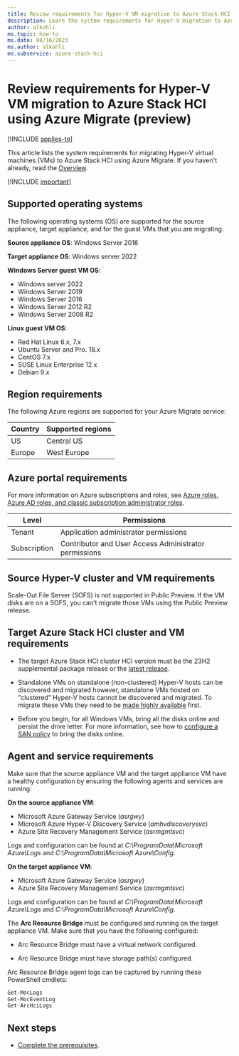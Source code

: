 ```yaml
---
title: Review requirements for Hyper-V VM migration to Azure Stack HCI using Azure Migrate (preview) 
description: Learn the system requirements for Hyper-V migration to Azure Stack HCI using Azure Migrate (preview).
author: alkohli
ms.topic: how-to
ms.date: 08/16/2023
ms.author: alkohli
ms.subservice: azure-stack-hci
---
```


# Review requirements for Hyper-V VM migration to Azure Stack HCI using Azure Migrate (preview)

[!INCLUDE [applies-to](../../includes/hci-applies-to-23h2.md)]

This article lists the system requirements for migrating Hyper-V virtual machines (VMs) to Azure Stack HCI using Azure Migrate. If you haven't already, read the [Overview](migrate-hyperv-requirements.md).

[!INCLUDE [important](../../includes/hci-preview.md)]

## Supported operating systems

The following operating systems (OS) are supported for the source appliance, target appliance, and for the guest VMs that you are migrating.

**Source appliance OS**: Windows Server 2016

**Target appliance OS**: Windows server 2022

**Windows Server guest VM OS**:

- Windows server 2022
- Windows Server 2019
- Windows Server 2016
- Windows Server 2012 R2
- Windows Server 2008 R2

**Linux guest VM OS**:

- Red Hat Linux 6.x, 7.x
- Ubuntu Server and Pro. 18.x
- CentOS 7.x
- SUSE Linux Enterprise 12.x
- Debian 9.x

## Region requirements

The following Azure regions are supported for your Azure Migrate service:

|Country|Supported regions|
|-|-|
|US|Central US|
|Europe|West Europe|

## Azure portal requirements

For more information on Azure subscriptions and roles, see [Azure roles, Azure AD roles, and classic subscription administrator roles](https://learn.microsoft.com/azure/role-based-access-control/rbac-and-directory-admin-roles).

|Level|Permissions|
|-|-|
|Tenant|Application administrator permissions|
|Subscription|Contributor and User Access Administrator permissions|

## Source Hyper-V cluster and VM requirements

Scale-Out File Server (SOFS) is not supported in Public Preview. If the VM disks are on a SOFS, you can’t migrate those VMs using the Public Preview release.

## Target Azure Stack HCI cluster and VM requirements

- The target Azure Stack HCI cluster HCI version must be the 23H2 supplemental package release or the [latest release](https://learn.microsoft.com//azure-stack/hci/release-information#azure-stack-hci-version-22h2-os-build-20349).

- Standalone VMs on standalone (non-clustered) Hyper-V hosts can be discovered and migrated however, standalone VMs hosted on "clustered" Hyper-V hosts cannot be discovered and migrated. To migrate these VMs they need to be [made highly available](https://www.thomasmaurer.ch/2013/01/how-to-make-an-existing-hyper-v-virtual-machine-highly-available/) first.

- Before you begin, for all Windows VMs, bring all the disks online and persist the drive letter. For more information, see how to [configure a SAN policy](/azure/migrate/prepare-for-migration#configure-san-policy) to bring the disks online.

## Agent and service requirements

Make sure that the source appliance VM and the target appliance VM have a healthy configuration by ensuring the following agents and services are running:

**On the source appliance VM**:
  
- Microsoft Azure Gateway Service (*asrgwy*)
- Microsoft Azure Hyper-V Discovery Service (*amhvdiscoverysvc*)
- Azure Site Recovery Management Service (*asrmgmtsvc*)

Logs and configuration can be found at *C:\ProgramData\Microsoft Azure\Logs* and *C:\ProgramData\Microsoft Azure\Config*.

**On the target appliance VM**:
 
- Microsoft Azure Gateway Service (*asrgwy*)
- Azure Site Recovery Management Service (*asrmgmtsvc*)
    
Logs and configuration can be found at *C:\ProgramData\Microsoft Azure\Logs* and *C:\ProgramData\Microsoft Azure\Config*.

The **Arc Resource Bridge** must be configured and running on the target appliance VM. Make sure that you have the following configured:

- Arc Resource Bridge must have a virtual network configured.

- Arc Resource Bridge must have storage path(s) configured.

Arc Resource Bridge agent logs can be captured by running these PowerShell cmdlets:

```PowerShell
Get-MocLogs
Get-MocEventLog
Get-ArcHciLogs
```

## Next steps

- [Complete the prerequisites](migrate-hyperv-requirements.md).